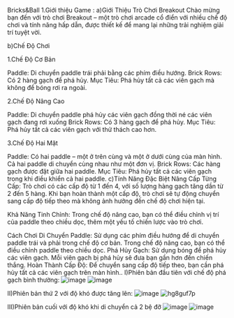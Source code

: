 Bricks&Ball
1.Giới thiệu Game :
a)Giới Thiệu Trò Chơi Breakout
Chào mừng bạn đến với trò chơi Breakout – một trò chơi arcade cổ điển với nhiều chế độ chơi và tính năng hấp dẫn, được thiết kế để mang lại những trải nghiệm giải trí tuyệt vời.

b)Chế Độ Chơi

1.Chế Độ Cơ Bản

Paddle: Di chuyển paddle trái phải bằng các phím điều hướng.
Brick Rows: Có 2 hàng gạch để phá hủy.
Mục Tiêu: Phá hủy tất cả các viên gạch mà không để bóng rơi ra ngoài.

2.Chế Độ Nâng Cao

Paddle: Di chuyển paddle phá hủy các viên gạch đồng thời né các viên gạch đang rơi xuống
Brick Rows: Có 3 hàng gạch để phá hủy.
Mục Tiêu: Phá hủy tất cả các viên gạch với thử thách cao hơn.

3.Chế Độ Hai Mặt

Paddle: Có hai paddle – một ở trên cùng và một ở dưới cùng của màn hình. Cả hai paddle di chuyển cùng nhau như một đơn vị.
Brick Rows: Các hàng gạch được đặt giữa hai paddle.
Mục Tiêu: Phá hủy tất cả các viên gạch trong khi điều khiển cả hai paddle.
c)Tính Năng Đặc Biệt
Nâng Cấp Từng Cấp: Trò chơi có các cấp độ từ 1 đến 4, với số lượng hàng gạch tăng dần từ 2 đến 5 hàng. Khi bạn hoàn thành một cấp độ, trò chơi sẽ tự động chuyển sang cấp độ tiếp theo mà không ảnh hưởng đến chế độ chơi hiện tại.

Khả Năng Tinh Chỉnh: Trong chế độ nâng cao, bạn có thể điều chỉnh vị trí của paddle theo chiều dọc, thêm một yếu tố chiến lược vào trò chơi.

Cách Chơi
Di Chuyển Paddle: Sử dụng các phím điều hướng để di chuyển paddle trái và phải trong chế độ cơ bản. Trong chế độ nâng cao, bạn có thể điều chỉnh paddle theo chiều dọc.
Phá Hủy Gạch: Sử dụng bóng để phá hủy các viên gạch. Mỗi viên gạch bị phá hủy sẽ đưa bạn gần hơn đến chiến thắng.
Hoàn Thành Cấp Độ: Để chuyển sang cấp độ tiếp theo, bạn cần phá hủy tất cả các viên gạch trên màn hình..
I)Phiên bản đầu tiên với chế độ phá gạch bình thường:
![image](https://github.com/user-attachments/assets/bafee8d1-56c5-47bf-a461-8e319fa93b16)
![image](https://github.com/user-attachments/assets/ae4dd6e0-013b-4d77-ace3-f520469cc203)


II)Phiên bản thứ 2 với độ khó được tăng lên:
![image](https://github.com/user-attachments/assets/e42d5ee7-2155-468a-bee7-9b1e23720b3b)
![hg8guf7p](https://github.com/user-attachments/assets/c6d6d8d4-64ec-455c-8dfb-6484d6c7a009)



III)Phiên bản cuối với độ khó khi di chuyển cả 2 bệ đỡ 
![image](https://github.com/user-attachments/assets/f6a5a912-bf8d-4374-81f5-e3fcf8fc3440)
![image](https://github.com/user-attachments/assets/99667964-f2ec-4b90-b666-e0a049f9c838)





